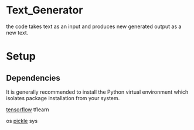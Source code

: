 # Text_Generator

the code takes text as an input and produces new generated output as a new text.

# Setup

## Dependencies

It is generally recommended to install the Python virtual environment which isolates package installation from your system.

[tensorflow](https://www.tensorflow.org/install/pip)
tflearn

os
[pickle](https://docs.python.org/3/library/pickle.html)
sys
